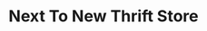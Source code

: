 ---
title: "Next To New Thrift Store"
url: /spokane-valley/next-to-new-thrift-store/
shop: Gebrauchtwaren
---